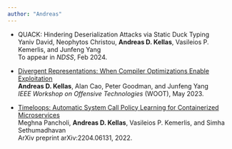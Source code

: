 ```yaml
---
author: "Andreas"
---
```


* QUACK: Hindering Deserialization Attacks via Static Duck Typing \
    Yaniv David, Neophytos Christou, **Andreas D. Kellas**, Vasileios P. Kemerlis, and Junfeng Yang \
    To appear in *NDSS*, Feb 2024.

* [Divergent Representations: When Compiler Optimizations Enable Exploitation](/publications/divergent-reps.pdf) \
  **Andreas D. Kellas**, Alan Cao, Peter Goodman, and Junfeng Yang \
  *IEEE Workshop on Offensive Technologies* (WOOT), May 2023.

* [Timeloops: Automatic System Call Policy Learning for Containerized Microservices](https://arxiv.org/abs/2204.06131) \
    Meghna Pancholi, **Andreas D. Kellas**, Vasileios P. Kemerlis, and Simha Sethumadhavan \
    ArXiv preprint arXiv:2204.06131, 2022.

